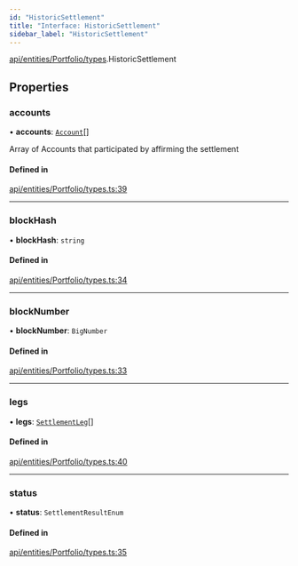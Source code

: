 ```yaml
---
id: "HistoricSettlement"
title: "Interface: HistoricSettlement"
sidebar_label: "HistoricSettlement"
---
```


[api/entities/Portfolio/types](../../../../../../modules/API/Entities/Portfolio/Types/Types.md).HistoricSettlement

## Properties

### accounts

• **accounts**: [`Account`](../../../../../../classes/API/Entities/Account/Account.md)[]

Array of Accounts that participated by affirming the settlement

#### Defined in

[api/entities/Portfolio/types.ts:39](https://github.com/PolymeshAssociation/polymesh-sdk/blob/372a67e5d/src/api/entities/Portfolio/types.ts#L39)

___

### blockHash

• **blockHash**: `string`

#### Defined in

[api/entities/Portfolio/types.ts:34](https://github.com/PolymeshAssociation/polymesh-sdk/blob/372a67e5d/src/api/entities/Portfolio/types.ts#L34)

___

### blockNumber

• **blockNumber**: `BigNumber`

#### Defined in

[api/entities/Portfolio/types.ts:33](https://github.com/PolymeshAssociation/polymesh-sdk/blob/372a67e5d/src/api/entities/Portfolio/types.ts#L33)

___

### legs

• **legs**: [`SettlementLeg`](../../../../../../modules/API/Entities/Portfolio/Types/Types.md#settlementleg)[]

#### Defined in

[api/entities/Portfolio/types.ts:40](https://github.com/PolymeshAssociation/polymesh-sdk/blob/372a67e5d/src/api/entities/Portfolio/types.ts#L40)

___

### status

• **status**: `SettlementResultEnum`

#### Defined in

[api/entities/Portfolio/types.ts:35](https://github.com/PolymeshAssociation/polymesh-sdk/blob/372a67e5d/src/api/entities/Portfolio/types.ts#L35)
